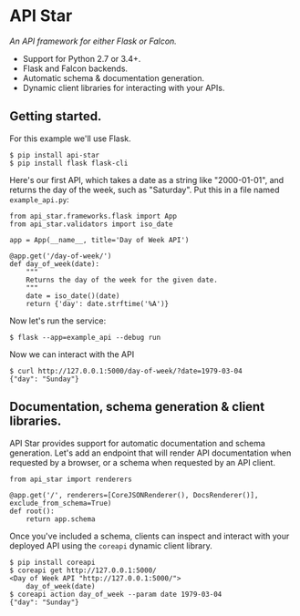 # API Star

*An API framework for either Flask or Falcon.*

* Support for Python 2.7 or 3.4+.
* Flask and Falcon backends.
* Automatic schema & documentation generation.
* Dynamic client libraries for interacting with your APIs.

## Getting started.

For this example we'll use Flask.

    $ pip install api-star
    $ pip install flask flask-cli

Here's our first API, which takes a date as a string like "2000-01-01", and returns the day of the week, such as "Saturday". Put this in a file named `example_api.py`:

    from api_star.frameworks.flask import App
    from api_star.validators import iso_date

    app = App(__name__, title='Day of Week API')

    @app.get('/day-of-week/')
    def day_of_week(date):
        """
        Returns the day of the week for the given date.
        """
        date = iso_date()(date)
        return {'day': date.strftime('%A')}

Now let's run the service:

    $ flask --app=example_api --debug run

Now we can interact with the API

    $ curl http://127.0.0.1:5000/day-of-week/?date=1979-03-04
    {"day": "Sunday"}

## Documentation, schema generation & client libraries.

API Star provides support for automatic documentation and schema generation.
Let's add an endpoint that will render API documentation when requested
by a browser, or a schema when requested by an API client.

    from api_star import renderers

    @app.get('/', renderers=[CoreJSONRenderer(), DocsRenderer()], exclude_from_schema=True)
    def root():
        return app.schema

Once you've included a schema, clients can inspect and interact with your
deployed API using the `coreapi` dynamic client library.

    $ pip install coreapi
    $ coreapi get http://127.0.0.1:5000/
    <Day of Week API "http://127.0.0.1:5000/">
        day_of_week(date)
    $ coreapi action day_of_week --param date 1979-03-04
    {"day": "Sunday"}
